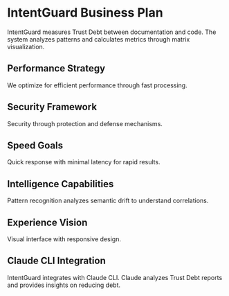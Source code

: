 # IntentGuard Business Plan

IntentGuard measures Trust Debt between documentation and code. The system analyzes patterns and calculates metrics through matrix visualization.

## Performance Strategy
We optimize for efficient performance through fast processing.

## Security Framework
Security through protection and defense mechanisms.

## Speed Goals
Quick response with minimal latency for rapid results.

## Intelligence Capabilities  
Pattern recognition analyzes semantic drift to understand correlations.

## Experience Vision
Visual interface with responsive design.

## Claude CLI Integration
IntentGuard integrates with Claude CLI. Claude analyzes Trust Debt reports and provides insights on reducing debt.